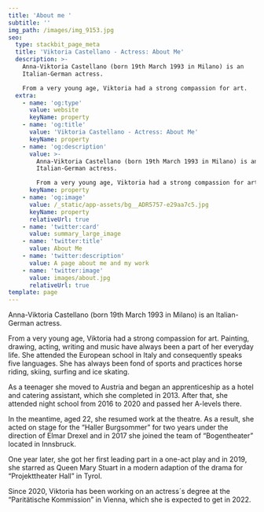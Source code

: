 ```yaml
---
title: 'About me '
subtitle: ''
img_path: /images/img_9153.jpg
seo:
  type: stackbit_page_meta
  title: 'Viktoria Castellano - Actress: About Me'
  description: >-
    Anna-Viktoria Castellano (born 19th March 1993 in Milano) is an
    Italian-German actress.

    From a very young age, Viktoria had a strong compassion for art.
  extra:
    - name: 'og:type'
      value: website
      keyName: property
    - name: 'og:title'
      value: 'Viktoria Castellano - Actress: About Me'
      keyName: property
    - name: 'og:description'
      value: >-
        Anna-Viktoria Castellano (born 19th March 1993 in Milano) is an
        Italian-German actress.

        From a very young age, Viktoria had a strong compassion for art.
      keyName: property
    - name: 'og:image'
      value: /_static/app-assets/bg__ADR5757-e29aa7c5.jpg
      keyName: property
      relativeUrl: true
    - name: 'twitter:card'
      value: summary_large_image
    - name: 'twitter:title'
      value: About Me
    - name: 'twitter:description'
      value: A page about me and my work
    - name: 'twitter:image'
      value: images/about.jpg
      relativeUrl: true
template: page
---
```

Anna-Viktoria Castellano (born 19th March 1993 in Milano) is an Italian-German actress.

From a very young age, Viktoria had a strong compassion for art. Painting, drawing, acting, writing and music have always been a part of her everyday life. She attended the European school in Italy and consequently speaks five languages. She has always been fond of sports and practices horse riding, skiing, surfing and ice skating.

As a teenager she moved to Austria and began an apprenticeship as a hotel and catering assistant, which she completed in 2013. After that, she attended night school from 2016 to 2020 and passed her A-levels there.

In the meantime, aged 22, she resumed work at the theatre. As a result, she acted on stage for the “Haller Burgsommer” for two years under the direction of Elmar Drexel and in 2017 she joined the team of “Bogentheater” located in Innsbruck.

One year later, she got her first leading part in a one-act play and in 2019, she starred as Queen Mary Stuart in a modern adaption of the drama for “Projekttheater Hall” in Tyrol.

Since 2020, Viktoria has been working on an actress´s degree at the “Paritätische Kommission” in Vienna, which she is expected to get in 2022.